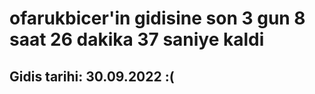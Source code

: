 # ofarukbicer'in gidisine son 3 gun 8 saat 26 dakika 37 saniye kaldi

## Gidis tarihi: 30.09.2022 :(